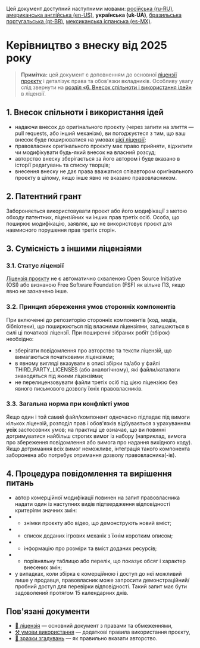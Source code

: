 Цей документ доступний наступними мовами: [російська (ru-RU)](/other-langs/CONTRIBUTING_ru-RU.md), [американська англійська (en-US)](/CONTRIBUTING.md), **українська (uk-UA)**, [бразильська португальська (pt-BR)](/other-langs/CONTRIBUTING_pt-BR.md), [мексиканська іспанська (es-MX)](/other-langs/CONTRIBUTING_es-MX.md).

# Керівництво з внеску від 2025 року

> **Примітка:** цей документ є доповненням до основної [ліцензії проєкту](/other-langs/LICENSE_uk-UA.md) і деталізує права та обов'язки вкладників. Особливу увагу слід звернути на [розділ «6. Внесок спільноти і використання ідей»](/other-langs/LICENSE_uk-UA.md#1-внесок-спільноти-і-використання-ідей) в ліцензії.

## 1. Внесок спільноти і використання ідей

* надаючи внесок до оригінального проєкту (через запити на злиття — pull requests, або інший механізм), ви погоджуєтеся з тим, що ваш внесок буде поширюватися на умовах [цієї ліцензії](/other-langs/LICENSE_uk-UA.md);
* правовласник оригінального проєкту має право прийняти, відхилити чи модифікувати будь-який внесок на власний розсуд;
* авторство внеску зберігається за його автором і буде вказано в історії редагувань та списку творців;
* внесення внеску не дає права вважатися співавтором оригінального проєкту в цілому, якщо інше явно не вказано правовласником.

## 2. Патентний грант

Забороняється використовувати проєкт або його модифікації з метою обходу патентних, ліцензійних чи інших прав третіх осіб. Особа, що поширює модифікацію, заявляє, що не використовує проєкт для навмисного порушення прав третіх сторін.

## 3. Сумісність з іншими ліцензіями

### 3.1. Статус ліцензії

[Ліцензія проєкту](/LICENSE_uk-UA.md) не є автоматично схваленою Open Source Initiative (OSI) або визнаною Free Software Foundation (FSF) як вільне ПЗ, якщо явно не зазначено інше.

### 3.2. Принцип збереження умов сторонніх компонентів

При включенні до репозиторію сторонніх компонентів (код, медіа, бібліотеки), що поширюються під власними ліцензіями, залишаються в силі ці початкові ліцензії. При поширенні зібраних робіт (збірок) необхідно:

* зберігати повідомлення про авторство та тексти ліцензій, що вимагаються початковими ліцензіями;
* в явному вигляді вказувати в описі збірки та/або у файлі THIRD_PARTY_LICENSES (або аналогічному), які файли/каталоги знаходяться під якими ліцензіями;
* не перелицензовувати файли третіх осіб під цією ліцензією без явного письмового дозволу їхніх правовласників.

### 3.3. Загальна норма при конфлікті умов

Якщо один і той самий файл/компонент одночасно підпадає під вимоги кількох ліцензій, розподіл прав і обов'язків відбувається з урахуванням **усіх** застосовних умов; на практиці це означає, що ви повинні дотримуватися найбільш строгих вимог із набору (наприклад, вимога про збереження повідомлення або вимога про надання вихідного коду). Якщо дотримання всіх вимог неможливе, інтеграція такого компонента заборонена або потребує отримання дозволу правовласника(-ів).

## 4. Процедура повідомлення та вирішення питань

* автор комерційної модифікації повинен на запит правовласника надати один із наступних видів підтвердження відповідності критеріям значних змін:
* * знімки проєкту або відео, що демонструють новий вміст;
* * список доданих ігрових механік з їхнім коротким описом;
* * інформацію про розміри та вміст доданих ресурсів;
* * порівняльну таблицю або перелік, що показує обсяг і характер внесених змін;
* у випадках, коли збірка є комерційною і доступ до неї можливий лише у продавця, правовласник може запросити демонстраційний/пробний доступ для перевірки відповідності. Такий запит має бути задоволений протягом 15 календарних днів.

## Пов'язані документи

* [📜 ліцензія](/other-langs/LICENSE_uk-UA.md) — основний документ з правами та обмеженнями,
* [⚒️ умови використання](/other-langs/TERMS_OF_USE_uk-UA.md) — додаткові правила використання проєкту,
* [👤 зразки згадувань](/other-langs/ATTRIBUTION_uk-UA.md) — як правильно вказати авторство.
